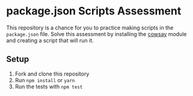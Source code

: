 # package.json Scripts Assessment

This repository is a chance for you to practice making scripts in the `package.json` file. Solve this assessment by installing the [cowsay](https://github.com/piuccio/cowsay) module and creating a script that will run it.

## Setup

1. Fork and clone this repository
1. Run `npm install` or `yarn`
1. Run the tests with `npm test`
